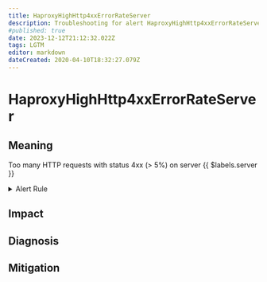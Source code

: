 ```yaml
---
title: HaproxyHighHttp4xxErrorRateServer
description: Troubleshooting for alert HaproxyHighHttp4xxErrorRateServer
#published: true
date: 2023-12-12T21:12:32.022Z
tags: LGTM
editor: markdown
dateCreated: 2020-04-10T18:32:27.079Z
---
```


# HaproxyHighHttp4xxErrorRateServer

## Meaning
[//]: # "Short paragraph that explains what the alert means"
Too many HTTP requests with status 4xx (> 5%) on server {{ $labels.server }}

<details>
  <summary>Alert Rule</summary>

  ```yaml
alert: HaproxyHighHttp4xxErrorRateServer
expr: ((sum by (server) (rate(haproxy_server_http_responses_total{code="4xx"}[1m])) / sum by (server) (rate(haproxy_server_http_responses_total[1m]))) * 100) > 5
for: 1m
labels:
    severity: critical
annotations:
    summary: HAProxy high HTTP 4xx error rate server (instance {{ $labels.instance }})
    description: |-
        Too many HTTP requests with status 4xx (> 5%) on server {{ $labels.server }}
          VALUE = {{ $value }}
          LABELS = {{ $labels }}
    runbook: https://github.com/srerun/prometheus-alerts/content/runbooks/HaproxyHighHttp4xxErrorRateServer

  ```
</details>


## Impact
[//]: # "What could / will happen if the alert is not addressed"



## Diagnosis
[//]: # "Steps to take to identify the cause of the problem"



## Mitigation
[//]: # "The steps necessary to resolve the alert"
